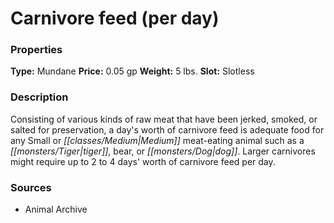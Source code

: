 ﻿---
Title: "Carnivore feed (per day)"
Type: "Mundane"
Price: "0.05 gp"
Weight: "5 lbs."
Slot: "Slotless"
Description: |
  "Consisting of various kinds of raw meat that have been jerked, smoked, or salted for preservation, a day's worth of carnivore feed is adequate food for any Small or Medium meat-eating animal such as a tiger, bear, or dog. Larger carnivores might require up to 2 to 4 days' worth of carnivore feed per day."
Sources: "['Animal Archive']"
---

# Carnivore feed (per day)

### Properties

**Type:** Mundane **Price:** 0.05 gp **Weight:** 5 lbs. **Slot:** Slotless

### Description

Consisting of various kinds of raw meat that have been jerked, smoked, or salted for preservation, a day's worth of carnivore feed is adequate food for any Small or _[[classes/Medium|Medium]]_ meat-eating animal such as a _[[monsters/Tiger|tiger]]_, bear, or _[[monsters/Dog|dog]]_. Larger carnivores might require up to 2 to 4 days' worth of carnivore feed per day.

### Sources

* Animal Archive